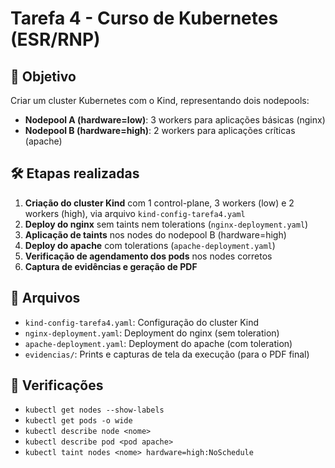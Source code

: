 # Tarefa 4 - Curso de Kubernetes (ESR/RNP)

## 🎯 Objetivo

Criar um cluster Kubernetes com o Kind, representando dois nodepools:

- **Nodepool A (hardware=low)**: 3 workers para aplicações básicas (nginx)
- **Nodepool B (hardware=high)**: 2 workers para aplicações críticas (apache)

## 🛠️ Etapas realizadas

1. **Criação do cluster Kind** com 1 control-plane, 3 workers (low) e 2 workers (high), via arquivo `kind-config-tarefa4.yaml`
2. **Deploy do nginx** sem taints nem tolerations (`nginx-deployment.yaml`)
3. **Aplicação de taints** nos nodes do nodepool B (hardware=high)
4. **Deploy do apache** com tolerations (`apache-deployment.yaml`)
5. **Verificação de agendamento dos pods** nos nodes corretos
6. **Captura de evidências e geração de PDF**

## 📂 Arquivos

- `kind-config-tarefa4.yaml`: Configuração do cluster Kind
- `nginx-deployment.yaml`: Deployment do nginx (sem toleration)
- `apache-deployment.yaml`: Deployment do apache (com toleration)
- `evidencias/`: Prints e capturas de tela da execução (para o PDF final)

## 🧪 Verificações

- `kubectl get nodes --show-labels`
- `kubectl get pods -o wide`
- `kubectl describe node <nome>`
- `kubectl describe pod <pod apache>`
- `kubectl taint nodes <nome> hardware=high:NoSchedule`
